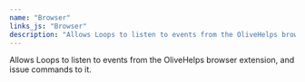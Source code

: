 ```yaml
---
name: "Browser"
links_js: "Browser"
description: "Allows Loops to listen to events from the OliveHelps browser extension, and issue commands to it."
---
```

Allows Loops to listen to events from the OliveHelps browser extension, and issue commands to it.